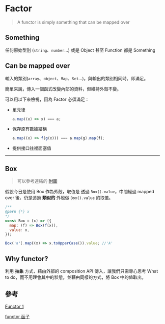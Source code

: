# Factor

> A functor is simply something that can be mapped over

## Something

任何原始型別 (`string`、`number`...) 或是 Object 甚至 Function 都是 Something

## Can be mapped over

輸入的類別(`array`、`object`、`Map`、`Set`...)，與輸出的類別相同時，即滿足。

簡單來說，傳入一個函式改變內部的資料，但維持外殼不變。

可以用以下來檢視，因為 Factor 必須滿足：

- 單元律
  ```js
  a.map((x) => x) === a;
  ```
- 保存原有數據結構

  ```js
  a.map((x) => f(g(x))) === a.map(g).map(f);
  ```

- 提供接口往裡面塞值

---

## Box

> 可以參考連結的 [附圖](https://ithelp.ithome.com.tw/articles/10241001)

假設今日是使用 Box 作為外殼，取值是 透過 `Box().value`，中間經過 mapped over 後，仍是透過 **類似的** 外殼做 `Box().value` 的取值。

```js
/**
@parm {*} x
*/
const Box = (x) => ({
  map: (f) => Box(f(x)),
  value: x,
});

Box('a').map((x) => x.toUpperCase()).value; //'A'
```

## Why functor?

利用 **抽象** 方式，藉由外部的 composition API 傳入，讓我們只需專心思考 What to do，而不用理會其中的狀態，並藉由同樣的方式，將 Box 中的值取出。

## 參考

[Functor 1](https://ithelp.ithome.com.tw/articles/10240162)

[functor 函子](https://ithelp.ithome.com.tw/articles/10197535)
